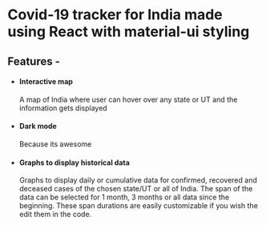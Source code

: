 # Covid-19 tracker for India made using React with material-ui styling

## Features -

- #### Interactive map

  A map of India where user can hover over any state or UT and the information gets displayed

- #### Dark mode

  Because its awesome

- #### Graphs to display historical data

  Graphs to display daily or cumulative data for confirmed, recovered and deceased cases of the chosen state/UT or all of India. The span of the data can be selected for 1 month, 3 months or all data since the beginning. These span durations are easily customizable if you wish the edit them in the code.


